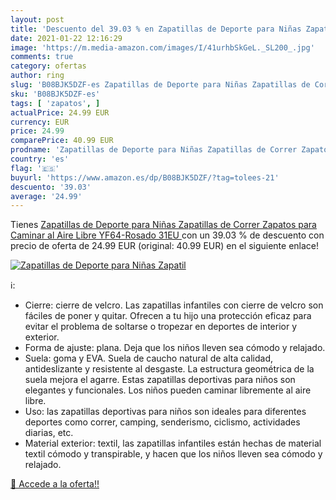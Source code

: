 ```yaml
---
layout: post
title: 'Descuento del 39.03 % en Zapatillas de Deporte para Niñas Zapatil'
date: 2021-01-22 12:16:29
image: 'https://m.media-amazon.com/images/I/41urhbSkGeL._SL200_.jpg'
comments: true
category: ofertas
author: ring
slug: 'B08BJK5DZF-es Zapatillas de Deporte para Niñas Zapatillas de Correr...'
sku: 'B08BJK5DZF-es'
tags: [ 'zapatos', ]
actualPrice: 24.99 EUR
currency: EUR
price: 24.99
comparePrice: 40.99 EUR
prodname: 'Zapatillas de Deporte para Niñas Zapatillas de Correr Zapatos para Caminar al Aire Libre YF64-Rosado 31EU '
country: 'es'
flag: '🇪🇸'
buyurl: 'https://www.amazon.es/dp/B08BJK5DZF/?tag=tolees-21'
descuento: '39.03'
average: '24.99'
---
```


Tienes [Zapatillas de Deporte para Niñas Zapatillas de Correr Zapatos para Caminar al Aire Libre YF64-Rosado 31EU ](https://www.amazon.es/dp/B08BJK5DZF/?tag=tolees-21) con un 39.03 % de descuento con precio de oferta de 24.99 EUR (original: 40.99 EUR) en el siguiente enlace!

[![Zapatillas de Deporte para Niñas Zapatil](https://m.media-amazon.com/images/I/41urhbSkGeL._SL200_.jpg)](https://www.amazon.es/dp/B08BJK5DZF/?tag=tolees-21)

ℹ️:

- Cierre: cierre de velcro. Las zapatillas infantiles con cierre de velcro son fáciles de poner y quitar. Ofrecen a tu hijo una protección eficaz para evitar el problema de soltarse o tropezar en deportes de interior y exterior.
- Forma de ajuste: plana. Deja que los niños lleven sea cómodo y relajado.
- Suela: goma y EVA. Suela de caucho natural de alta calidad, antideslizante y resistente al desgaste. La estructura geométrica de la suela mejora el agarre. Estas zapatillas deportivas para niños son elegantes y funcionales. Los niños pueden caminar libremente al aire libre.
- Uso: las zapatillas deportivas para niños son ideales para diferentes deportes como correr, camping, senderismo, ciclismo, actividades diarias, etc.
- Material exterior: textil, las zapatillas infantiles están hechas de material textil cómodo y transpirable, y hacen que los niños lleven sea cómodo y relajado.

[🛒 Accede a la oferta!!](https://www.amazon.es/dp/B08BJK5DZF/?tag=tolees-21)
